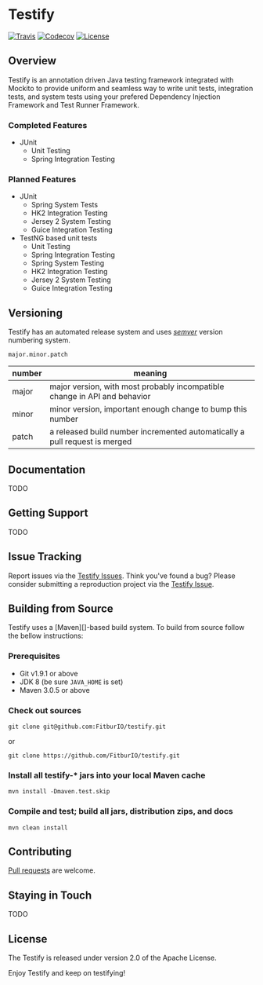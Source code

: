 # Testify
[![Travis](https://img.shields.io/travis/FitburIO/testify.svg)](https://travis-ci.org/FitburIO/testify?branch=develop)
[![Codecov](https://img.shields.io/codecov/c/github/FitburIO/testify.svg)](https://codecov.io/github/FitburIO/testify/branch.svg?branch=develop)
[![License](https://img.shields.io/github/license/FitburIO/testify.svg)]()

## Overview
Testify is an annotation driven Java testing framework integrated with Mockito to provide uniform and seamless way to write unit tests, integration tests, and system tests using your prefered Dependency Injection Framework and Test Runner Framework.

### Completed Features
* JUnit
  * Unit Testing
  * Spring Integration Testing

### Planned Features
* JUnit
  * Spring System Tests
  * HK2 Integration Testing
  * Jersey 2 System Testing
  * Guice Integration Testing
* TestNG based unit tests
  * Unit Testing
  * Spring Integration Testing
  * Spring System Testing
  * HK2 Integration Testing
  * Jersey 2 System Testing
  * Guice Integration Testing


## Versioning

Testify has an automated release system and uses [_semver_](http://semver.org/) version numbering system.

```
major.minor.patch
```

| number | meaning                                                                               |
| ------ | ------------------------------------------------------------------------------------- |
| major  | major version, with most probably incompatible change in API and behavior             |
| minor  | minor version, important enough change to bump this number                            |
| patch  | a released build number incremented automatically a pull request is merged            |

## Documentation
TODO

## Getting Support
TODO

## Issue Tracking
Report issues via the [Testify Issues](https://github.com/FitburIO/testify/issues). Think you've found a
bug? Please consider submitting a reproduction project via the
[Testify Issue](https://github.com/FitburIO/testify/issues).

## Building from Source
Testify uses a [Maven][]-based build system. To build from source follow the bellow instructions:

### Prerequisites
* Git v1.9.1  or above
* JDK 8 (be sure `JAVA_HOME` is set)
* Maven 3.0.5 or above

### Check out sources
`git clone git@github.com:FitburIO/testify.git`

or

`git clone https://github.com/FitburIO/testify.git`

### Install all testify-\* jars into your local Maven cache
`mvn install -Dmaven.test.skip`

### Compile and test; build all jars, distribution zips, and docs
`mvn clean install`

## Contributing
[Pull requests](http://help.github.com/send-pull-requests) are welcome.

## Staying in Touch
TODO

## License
The Testify is released under version 2.0 of the Apache License.



Enjoy Testify and keep on testifying!


